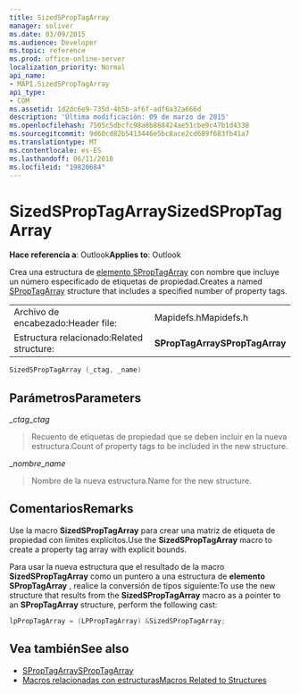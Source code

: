 ```yaml
---
title: SizedSPropTagArray
manager: soliver
ms.date: 03/09/2015
ms.audience: Developer
ms.topic: reference
ms.prod: office-online-server
localization_priority: Normal
api_name:
- MAPI.SizedSPropTagArray
api_type:
- COM
ms.assetid: 1d2dc6e9-735d-4b5b-af6f-adf6a32a666d
description: 'Última modificación: 09 de marzo de 2015'
ms.openlocfilehash: 7505c5dbcfc98a8b868424ae51cbe9c47b1d4338
ms.sourcegitcommit: 9d60cd82b5413446e5bc8ace2cd689f683fb41a7
ms.translationtype: MT
ms.contentlocale: es-ES
ms.lasthandoff: 06/11/2018
ms.locfileid: "19820684"
---
```

# <a name="sizedsproptagarray"></a><span data-ttu-id="6c803-103">SizedSPropTagArray</span><span class="sxs-lookup"><span data-stu-id="6c803-103">SizedSPropTagArray</span></span>

<span data-ttu-id="6c803-104">**Hace referencia a**: Outlook</span><span class="sxs-lookup"><span data-stu-id="6c803-104">**Applies to**: Outlook</span></span> 
  
<span data-ttu-id="6c803-105">Crea una estructura de [elemento SPropTagArray](sproptagarray.md) con nombre que incluye un número especificado de etiquetas de propiedad.</span><span class="sxs-lookup"><span data-stu-id="6c803-105">Creates a named [SPropTagArray](sproptagarray.md) structure that includes a specified number of property tags.</span></span> 
  
|||
|:-----|:-----|
|<span data-ttu-id="6c803-106">Archivo de encabezado:</span><span class="sxs-lookup"><span data-stu-id="6c803-106">Header file:</span></span>  <br/> |<span data-ttu-id="6c803-107">Mapidefs.h</span><span class="sxs-lookup"><span data-stu-id="6c803-107">Mapidefs.h</span></span>  <br/> |
|<span data-ttu-id="6c803-108">Estructura relacionado:</span><span class="sxs-lookup"><span data-stu-id="6c803-108">Related structure:</span></span>  <br/> |<span data-ttu-id="6c803-109">**SPropTagArray**</span><span class="sxs-lookup"><span data-stu-id="6c803-109">**SPropTagArray**</span></span> <br/> |
   
```cpp
SizedSPropTagArray (_ctag, _name)
```

## <a name="parameters"></a><span data-ttu-id="6c803-110">Parámetros</span><span class="sxs-lookup"><span data-stu-id="6c803-110">Parameters</span></span>

<span data-ttu-id="6c803-111">__ctag_</span><span class="sxs-lookup"><span data-stu-id="6c803-111">__ctag_</span></span>
  
> <span data-ttu-id="6c803-112">Recuento de etiquetas de propiedad que se deben incluir en la nueva estructura.</span><span class="sxs-lookup"><span data-stu-id="6c803-112">Count of property tags to be included in the new structure.</span></span>
    
<span data-ttu-id="6c803-113">__nombre_</span><span class="sxs-lookup"><span data-stu-id="6c803-113">__name_</span></span>
  
> <span data-ttu-id="6c803-114">Nombre de la nueva estructura.</span><span class="sxs-lookup"><span data-stu-id="6c803-114">Name for the new structure.</span></span>
    
## <a name="remarks"></a><span data-ttu-id="6c803-115">Comentarios</span><span class="sxs-lookup"><span data-stu-id="6c803-115">Remarks</span></span>

<span data-ttu-id="6c803-116">Use la macro **SizedSPropTagArray** para crear una matriz de etiqueta de propiedad con límites explícitos.</span><span class="sxs-lookup"><span data-stu-id="6c803-116">Use the **SizedSPropTagArray** macro to create a property tag array with explicit bounds.</span></span> 
  
<span data-ttu-id="6c803-117">Para usar la nueva estructura que el resultado de la macro **SizedSPropTagArray** como un puntero a una estructura de **elemento SPropTagArray** , realice la conversión de tipos siguiente:</span><span class="sxs-lookup"><span data-stu-id="6c803-117">To use the new structure that results from the **SizedSPropTagArray** macro as a pointer to an **SPropTagArray** structure, perform the following cast:</span></span> 
  
```cpp
lpPropTagArray = (LPPropTagArray) &SizedSPropTagArray;

```

## <a name="see-also"></a><span data-ttu-id="6c803-118">Vea también</span><span class="sxs-lookup"><span data-stu-id="6c803-118">See also</span></span>

- [<span data-ttu-id="6c803-119">SPropTagArray</span><span class="sxs-lookup"><span data-stu-id="6c803-119">SPropTagArray</span></span>](sproptagarray.md)
- [<span data-ttu-id="6c803-120">Macros relacionadas con estructuras</span><span class="sxs-lookup"><span data-stu-id="6c803-120">Macros Related to Structures</span></span>](macros-related-to-structures.md)

